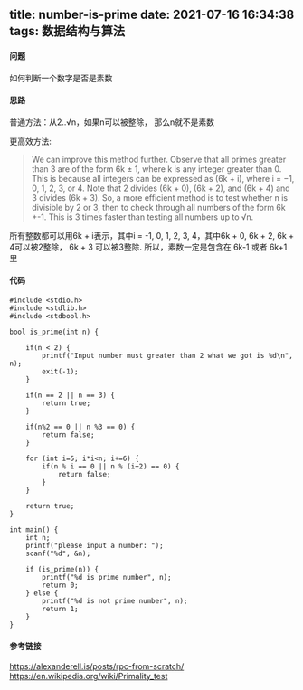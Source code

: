 title: number-is-prime
date: 2021-07-16 16:34:38
tags: 数据结构与算法
---

#### 问题
如何判断一个数字是否是素数

#### 思路

普通方法：从2..√n，如果n可以被整除， 那么n就不是素数

更高效方法:
> We can improve this method further. Observe that all primes greater than 3 are of the form 6k ± 1, where k is any integer greater than 0. This is because all integers can be expressed as (6k + i), where i = −1, 0, 1, 2, 3, or 4. Note that 2 divides (6k + 0), (6k + 2), and (6k + 4) and 3 divides (6k + 3). So, a more efficient method is to test whether n is divisible by 2 or 3, then to check through all numbers of the form 6k +-1. This is 3 times faster than testing all numbers up to √n.

所有整数都可以用6k + i表示，其中i = -1, 0, 1, 2, 3, 4，其中6k + 0, 6k + 2, 6k + 4可以被2整除， 6k + 3 可以被3整除.
所以，素数一定是包含在 6k-1 或者 6k+1里

#### 代码

```
#include <stdio.h>
#include <stdlib.h>
#include <stdbool.h>

bool is_prime(int n) {

    if(n < 2) {
        printf("Input number must greater than 2 what we got is %d\n", n);
        exit(-1);
    }

    if(n == 2 || n == 3) {
        return true;
    }

    if(n%2 == 0 || n %3 == 0) {
        return false;
    }

    for (int i=5; i*i<n; i+=6) {
        if(n % i == 0 || n % (i+2) == 0) {
            return false;
        }
    }

    return true;
}

int main() {
    int n;
    printf("please input a number: ");
    scanf("%d", &n);

    if (is_prime(n)) {
        printf("%d is prime number", n);
        return 0;
    } else {
        printf("%d is not prime number", n);
        return 1;
    }
}

```

#### 参考链接

https://alexanderell.is/posts/rpc-from-scratch/
https://en.wikipedia.org/wiki/Primality_test
